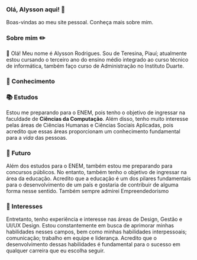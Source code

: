 ### Olá, Alysson aqui! 👋
Boas-vindas ao meu site pessoal. Conheça mais sobre mim.
### Sobre mim ✏️
👋 Olá! Meu nome é Alysson Rodrigues. Sou de Teresina, Piauí; atualmente estou cursando o terceiro ano do ensino médio integrado ao curso técnico de informática, também faço curso de Administração no Instituto Duarte.
### 🔎 Conhecimento


### 📚 Estudos 
Estou me preparando para o ENEM, pois tenho o objetivo de ingressar na faculdade de **Ciências da Computação**. Além disso, tenho muito interesse pelas áreas de Ciências Humanas e Ciências Sociais Aplicadas, pois acredito que essas áreas proporcionam um conhecimento fundamental para a _vida_ das pessoas.
### 📝 Futuro
Além dos estudos para o ENEM, também estou me preparando para concursos públicos. No entanto, também tenho o objetivo de ingressar na área da educação. Acredito que a educação é um dos pilares fundamentais para o desenvolvimento de um país e gostaria de contribuir de alguma forma nesse sentido. Também sempre admirei Empreendedorismo
### 📌 Interesses
Entretanto, tenho experiência e interesse nas áreas de Design, Gestão e UI/UX Design. Estou constantemente em busca de aprimorar minhas habilidades nesses campos, bem como minhas habilidades interpessoais; comunicação; trabalho em equipe e liderança. Acredito que o desenvolvimento dessas habilidades é fundamental para o sucesso em qualquer carreira que eu escolha seguir.
